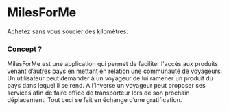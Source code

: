 # MilesForMe

Achetez sans vous soucier des kilomètres.

### Concept ?

MilesForMe est une application qui permet de faciliter l'accès aux produits venant d’autres pays en mettant en relation une
communauté de voyageurs.
Un utilisateur peut demander à un voyageur de lui ramener un produit du pays dans lequel il se rend. A l’inverse un voyageur peut proposer ses services afin de faire office de transporteur lors de son prochain déplacement. Tout ceci se fait en échange d’une gratification.




